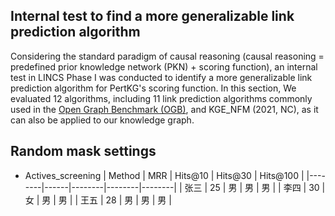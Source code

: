 ## Internal test to find a more generalizable link prediction algorithm
Considering the standard paradigm of causal reasoning (causal reasoning = predefined prior knowledge network (PKN) + scoring function), an internal test in LINCS Phase I was conducted to identify a more generalizable link prediction algorithm for PertKG's scoring function. In this section, We evaluated 12 algorithms, including 11 link prediction algorithms commonly used in the [Open Graph Benchmark (OGB)](https://ogb.stanford.edu/docs/leader_linkprop/), and KGE_NFM (2021, NC), as it can also be applied to our knowledge graph.
  
## Random mask settings

* Actives_screening
| Method   | MRR | Hits@10  | Hits@30  | Hits@100  |
|--------|------|--------|--------|--------|
| 张三   | 25   | 男     | 男     | 男     |
| 李四   | 30   | 女     | 男     | 男     |
| 王五   | 28   | 男     | 男     | 男     |

